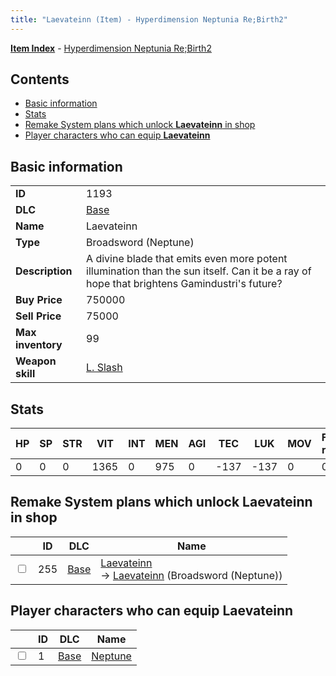 ```yaml
---
title: "Laevateinn (Item) - Hyperdimension Neptunia Re;Birth2"
---
```


[**Item Index**](/neptunia/rb2/item/index.html) - [Hyperdimension Neptunia Re;Birth2](/neptunia/rb2)

## Contents

- [Basic information](#basic-information)
- [Stats](#stats)
- [Remake System plans which unlock **Laevateinn** in shop](#remake-system-plans-which-unlock-laevateinn-in-shop)
- [Player characters who can equip **Laevateinn**](#player-characters-who-can-equip-laevateinn)

## Basic information

|   |   |
| -- | -- |
| **ID** | 1193 |
| **DLC** | [Base](/neptunia/rb2/dlc/0-base.html) |
| **Name** | Laevateinn |
| **Type** | Broadsword (Neptune) |
| **Description** | A divine blade that emits even more potent illumination than the sun itself. Can it be a ray of hope that brightens Gamindustri's future? |
| **Buy Price** | 750000 |
| **Sell Price** | 75000 |
| **Max inventory** | 99 |
| **Weapon skill** | [L. Slash](/neptunia/rb2/skill/0-803-l-slash.html) |

## Stats

| HP | SP | STR | VIT | INT | MEN | AGI | TEC | LUK | MOV | Fire res. | Ice res. | Wind res. | Lightning res. |
| -- | -- | --- | --- | --- | --- | --- | --- | --- | --- | --------- | -------- | --------- | -------------- |
| 0 | 0 | 0 | 1365 | 0 | 975 | 0 | -137 | -137 | 0 | 0 | 0 | 0 | 0 |

## Remake System plans which unlock **Laevateinn** in shop

|    | ID | DLC | Name |
| -- | -- | --- | ---- |
| <input type="checkbox" id="rb2-remake-0-255" class="trackbox" /> | 255 | [Base](/neptunia/rb2/dlc/0-base.html) | [Laevateinn](/neptunia/rb2/remake/0-255-laevateinn.html)<br />→ [Laevateinn](/neptunia/rb2/item/0-1193-laevateinn.html) (Broadsword (Neptune)) |

## Player characters who can equip **Laevateinn**

|    | ID | DLC | Name |
| -- | -- | --- | ---- |
| <input type="checkbox" id="rb2-player-0-1" class="trackbox" /> | 1 | [Base](/neptunia/rb2/dlc/0-base.html) | [Neptune](/neptunia/rb2/player/0-1-neptune.html) |